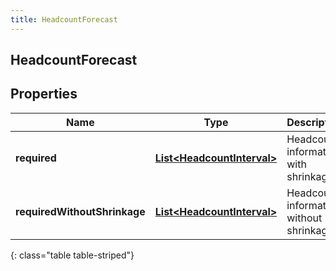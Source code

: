 ```yaml
---
title: HeadcountForecast
---
```

## HeadcountForecast


## Properties

| Name | Type | Description | Notes |
| ------------ | ------------- | ------------- | ------------- |
| **required** | [**List&lt;HeadcountInterval&gt;**](HeadcountInterval.html) | Headcount information with shrinkage |  |
| **requiredWithoutShrinkage** | [**List&lt;HeadcountInterval&gt;**](HeadcountInterval.html) | Headcount information without shrinkage |  |
{: class="table table-striped"}



